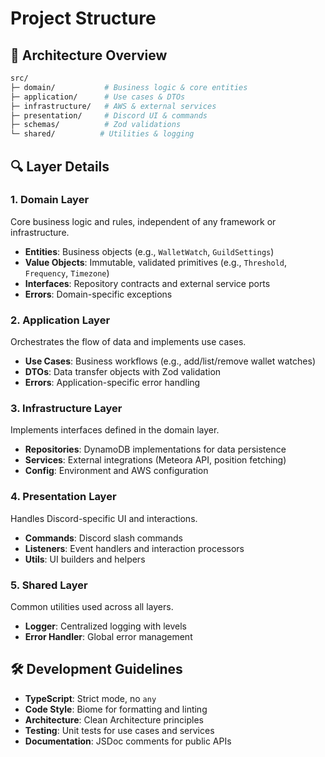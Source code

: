 # Project Structure

## 📂 Architecture Overview

```bash
src/
├─ domain/           # Business logic & core entities
├─ application/      # Use cases & DTOs
├─ infrastructure/   # AWS & external services
├─ presentation/     # Discord UI & commands
├─ schemas/          # Zod validations
└─ shared/          # Utilities & logging
```

## 🔍 Layer Details

### 1. Domain Layer

Core business logic and rules, independent of any framework or infrastructure.

- **Entities**: Business objects (e.g., `WalletWatch`, `GuildSettings`)
- **Value Objects**: Immutable, validated primitives (e.g., `Threshold`, `Frequency`, `Timezone`)
- **Interfaces**: Repository contracts and external service ports
- **Errors**: Domain-specific exceptions

### 2. Application Layer

Orchestrates the flow of data and implements use cases.

- **Use Cases**: Business workflows (e.g., add/list/remove wallet watches)
- **DTOs**: Data transfer objects with Zod validation
- **Errors**: Application-specific error handling

### 3. Infrastructure Layer

Implements interfaces defined in the domain layer.

- **Repositories**: DynamoDB implementations for data persistence
- **Services**: External integrations (Meteora API, position fetching)
- **Config**: Environment and AWS configuration

### 4. Presentation Layer

Handles Discord-specific UI and interactions.

- **Commands**: Discord slash commands
- **Listeners**: Event handlers and interaction processors
- **Utils**: UI builders and helpers

### 5. Shared Layer

Common utilities used across all layers.

- **Logger**: Centralized logging with levels
- **Error Handler**: Global error management

## 🛠️ Development Guidelines

- **TypeScript**: Strict mode, no `any`
- **Code Style**: Biome for formatting and linting
- **Architecture**: Clean Architecture principles
- **Testing**: Unit tests for use cases and services
- **Documentation**: JSDoc comments for public APIs
